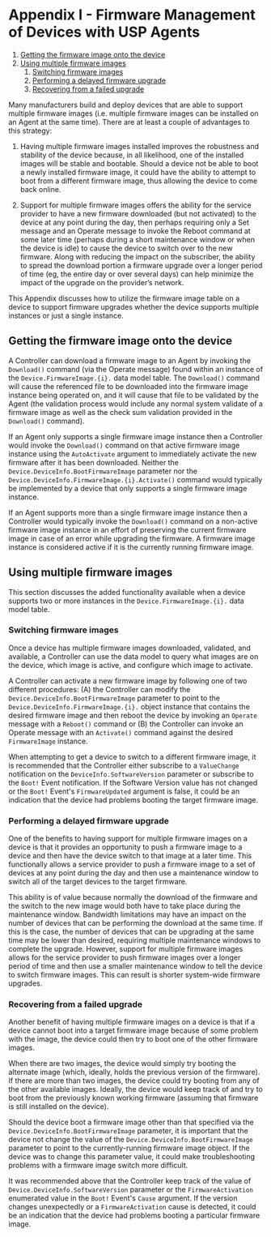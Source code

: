 <!-- Reference Links -->
[1]:	https://github.com/BroadbandForum/usp/tree/master/data-model "TR-181 Issue 2 Device:2 Data Model"
[2]: https://www.broadband-forum.org/technical/download/TR-069.pdf	"TR-069 Amendment 6	CPE WAN Management Protocol"
[3]:	https://www.broadband-forum.org/technical/download/TR-106_Amendment-8.pdf "TR-106 Amendment 8	Data Model Template for TR-069 Enabled Devices"
[4]:	https://tools.ietf.org/html/rfc7228 "RFC 7228	Terminology for Constrained-Node Networks"
[5]:	https://tools.ietf.org/html/rfc2136	"RFC 2136 Dynamic Updates in the Domain Name System"
[6]:	https://tools.ietf.org/html/rfc3007	"RFC 3007 Secure Domain Name System Dynamic Update"
[7]:	https://tools.ietf.org/html/rfc6763	"RFC 6763 DNS-Based Service Discovery"
[8]:	https://tools.ietf.org/html/rfc6762	"RFC 6762 Multicast DNS"
[9]:	https://tools.ietf.org/html/rfc7252	"RFC 7252 The Constrained Application Protocol (CoAP)"
[10]:	https://tools.ietf.org/html/rfc7390	"RFC 7390 Group Communication for the Constrained Application Protocol (CoAP)"
[11]:	https://tools.ietf.org/html/rfc4033	"RFC 4033 DNS Security Introduction and Requirements"
[12]:	https://developers.google.com/protocol-buffers/docs/proto3 "Protocol Buffers v3	Protocol Buffers Mechanism for Serializing Structured Data Version 3"
[13]: https://regauth.standards.ieee.org/standards-ra-web/pub/view.html#registries "IEEE Registration Authority"
[14]: https://tools.ietf.org/html/rfc4122 "RFC 4122 A Universally Unique IDentifier (UUID) URN Namespace"
[15]: https://tools.ietf.org/html/rfc5280 "RFC 5290 Internet X.509 Public Key Infrastructure Certificate and Certificate Revocation List (CRL) Profile"
[16]: https://tools.ietf.org/html/rfc6818 "RFC 6818 Updates to the Internet X.509 Public Key Infrastructure Certificate and Certificate Revocation List (CRL) Profile"
[17]: https://tools.ietf.org/html/rfc2234 "RFC 2234 Augmented BNF for Syntax Specifications: ABNF"
[18]: https://tools.ietf.org/html/rfc3986 "RFC 3986 Uniform Resource Identifier (URI): Generic Syntax"
[19]: https://tools.ietf.org/html/rfc2141 "RFC 2141 URN Syntax"
[20]: https://tools.ietf.org/html/rfc6455 "RFC 6455 The WebSocket Protocol"
[21]: https://stomp.github.io/stomp-specification-1.2.html "Simple Text Oriented Message Protocol"
[22]: https://tools.ietf.org/html/rfc5246 "The Transport Layer Security (TLS) Protocol Version 1.2"
[23]: https://tools.ietf.org/html/rfc6347 "Datagram Transport Layer Security Version 1.2"
[Conventions]: https://tools.ietf.org/html/rfc2119 "Key words for use in RFCs to Indicate Requirement Levels"


# Appendix I - Firmware Management of Devices with USP Agents

1. [Getting the firmware image onto the device](#getting_the_firmware_image_onto_the_device)
2. [Using multiple firmware images](#using_multiple_firmware_images)
    1. [Switching firmware images](#switching_firmware_images)
    2. [Performing a delayed firmware upgrade](#performing_a_delayed_firmware_upgrade)
    3. [Recovering from a failed upgrade](#recovering_from_a_failed_upgrade)

Many manufacturers build and deploy devices that are able to support multiple firmware images (i.e. multiple firmware images can be installed on an Agent at the same time). There are at least a couple of advantages to this strategy:

1. Having multiple firmware images installed improves the robustness and stability of the device because, in all likelihood, one of the installed images will be stable and bootable. Should a device not be able to boot a newly installed firmware image, it could have the ability to attempt to boot from a different firmware image, thus allowing the device to come back online.

2. Support for multiple firmware images offers the ability for the service provider to have a new firmware downloaded (but not activated) to the device at any point during the day, then perhaps requiring only a Set message and an Operate message to invoke the Reboot command at some later time (perhaps during a short maintenance window or when the device is idle) to cause the device to switch over to the new firmware. Along with reducing the impact on the subscriber, the ability to spread the download portion a firmware upgrade over a longer period of time (eg, the entire day or over several days) can help minimize the impact of the upgrade on the provider’s network.

This Appendix discusses how to utilize the firmware image table on a device to support firmware upgrades whether the device supports multiple instances or just a single instance.

<a id='getting_the_firmware_image_onto_the_device' />

## Getting the firmware image onto the device

A Controller can download a firmware image to an Agent by invoking the `Download()` command (via the Operate message) found within an instance of the `Device.FirmwareImage.{i}.` data model table. The `Download()` command will cause the referenced file to be downloaded into the firmware image instance being operated on, and it will cause that file to be validated by the Agent (the validation process would include any normal system validate of a firmware image as well as the check sum validation provided in the `Download()` command).

If an Agent only supports a single firmware image instance then a Controller would invoke the `Download()` command on that active firmware image instance using the `AutoActivate` argument to immediately activate the new firmware after it has been downloaded.  Neither the `Device.DeviceInfo.BootFirmwareImage` parameter nor the `Device.DeviceInfo.FirmwareImage.{i}.Activate()` command would typically be implemented by a device that only supports a single firmware image instance.

If an Agent supports more than a single firmware image instance then a Controller would typically invoke the `Download()` command on a non-active firmware image instance in an effort of preserving the current firmware image in case of an error while upgrading the firmware. A firmware image instance is considered active if it is the currently running firmware image.

<a id='using_multiple_firmware_images' />

## Using multiple firmware images

This section discusses the added functionality available when a device supports two or more instances in the `Device.FirmwareImage.{i}.` data model table.

<a id='switching_firmware_images' />

### Switching firmware images

Once a device has multiple firmware images downloaded, validated, and available, a Controller can use the data model to query what images are on the device, which image is active, and configure which image to activate.

A Controller can activate a new firmware image by following one of two different procedures: (A) the Controller can modify the `Device.DeviceInfo.BootFirmwareImage` parameter to point to the `Device.DeviceInfo.FirmwareImage.{i}.` object instance that contains the desired firmware image and then reboot the device by invoking an `Operate` message with a `Reboot()` command or (B) the Controller can invoke an Operate message with an `Activate()` command against the desired `FirmwareImage` instance.

When attempting to get a device to switch to a different firmware image, it is recommended that the Controller either subscribe to a `ValueChange` notification on the `DeviceInfo.SoftwareVersion` parameter or subscribe to the `Boot!` Event notification. If the Software Version value has not changed or the `Boot!` Event's `FirmwareUpdated` argument is false, it could be an indication that the device had problems booting the target firmware image.

<a id='performing_a_delayed_firmware_upgrade' />

### Performing a delayed firmware upgrade

One of the benefits to having support for multiple firmware images on a device is that it provides an opportunity to push a firmware image to a device and then have the device switch to that image at a later time. This functionally allows a service provider to push a firmware image to a set of devices at any point during the day and then use a maintenance window to switch all of the target devices to the target firmware.

This ability is of value because normally the download of the firmware and the switch to the new image would both have to take place during the maintenance window. Bandwidth limitations may have an impact on the number of devices that can be performing the download at the same time. If this is the case, the number of devices that can be upgrading at the same time may be lower than desired, requiring multiple maintenance windows to complete the upgrade. However, support for multiple firmware images allows for the service provider to push firmware images over a longer period of time and then use a smaller maintenance window to tell the device to switch firmware images. This can result is shorter system-wide firmware upgrades.

<a id='recovering_from_a_failed_upgrade' />

### Recovering from a failed upgrade

Another benefit of having multiple firmware images on a device is that if a device cannot boot into a target firmware image because of some problem with the image, the device could then try to boot one of the other firmware images.

When there are two images, the device would simply try booting the alternate image (which, ideally, holds the previous version of the firmware). If there are more than two images, the device could try booting from any of the other available images. Ideally, the device would keep track of and try to boot from the previously known working firmware (assuming that firmware is still installed on the device).

Should the device boot a firmware image other than that specified via the `Device.DeviceInfo.BootFirmwareImage` parameter, it is important that the device not change the value of the `Device.DeviceInfo.BootFirmwareImage` parameter to point to the currently-running firmware image object. If the device was to change this parameter value, it could make troubleshooting problems with a firmware image switch more difficult.

It was recommended above that the Controller keep track of the value of `Device.DeviceInfo.SoftwareVersion` parameter or the `FirmwareActivation` enumerated value in the `Boot!` Event's `Cause` argument. If the version changes unexpectedly or a `FirmwareActivation` cause is detected, it could be an indication that the device had problems booting a particular firmware image.
